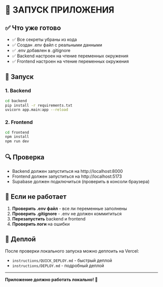 # 🚀 ЗАПУСК ПРИЛОЖЕНИЯ

## ✅ Что уже готово

- ✅ Все секреты убраны из кода
- ✅ Создан .env файл с реальными данными
- ✅ .env добавлен в .gitignore
- ✅ Backend настроен на чтение переменных окружения
- ✅ Frontend настроен на чтение переменных окружения

## 🔧 Запуск

### 1. Backend
```bash
cd backend
pip install -r requirements.txt
uvicorn app.main:app --reload
```

### 2. Frontend
```bash
cd frontend
npm install
npm run dev
```

## 🔍 Проверка

- Backend должен запуститься на http://localhost:8000
- Frontend должен запуститься на http://localhost:5173
- Supabase должен подключиться (проверить в консоли браузера)

## 🚨 Если не работает

1. **Проверить .env файл** - все ли переменные заполнены
2. **Проверить .gitignore** - .env не должен коммититься
3. **Перезапустить** backend и frontend
4. **Проверить логи** на ошибки

## 📱 Деплой

После проверки локального запуска можно деплоить на Vercel:
- `instructions/QUICK_DEPLOY.md` - быстрый деплой
- `instructions/DEPLOY.md` - подробный деплой

---

**Приложение должно работать локально! 🎉** 